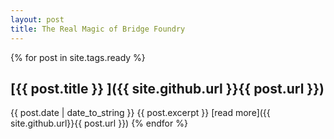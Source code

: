 ```yaml
---
layout: post
title: The Real Magic of Bridge Foundry
---
```

{% for post in site.tags.ready %}

## [{{ post.title }} ]({{ site.github.url }}{{ post.url }})
{{ post.date | date_to_string }}
  {{ post.excerpt }}
[read more]({{ site.github.url}}{{ post.url }})
{% endfor %}
